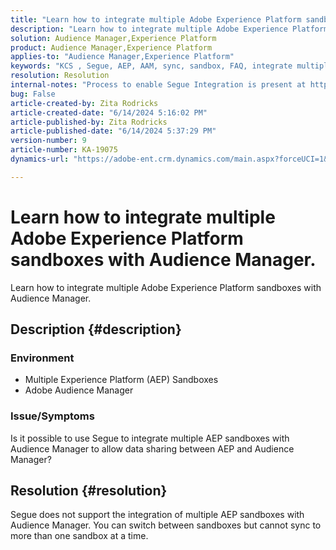 ```yaml
---
title: "Learn how to integrate multiple Adobe Experience Platform sandboxes with Audience Manager."
description: "Learn how to integrate multiple Adobe Experience Platform sandboxes with Audience Manager."
solution: Audience Manager,Experience Platform
product: Audience Manager,Experience Platform
applies-to: "Audience Manager,Experience Platform"
keywords: "KCS , Segue, AEP, AAM, sync, sandbox, FAQ, integrate multiple Experience Platform sandboxes, Adobe Audience Manager, Adobe Experience Platform"
resolution: Resolution
internal-notes: "Process to enable Segue Integration is present at https://wiki.corp.adobe.com/pages/viewpage.action?spaceKey=supportdelivery&title=AEP+Segments+not+Populating+in+AAM internal link."
bug: False
article-created-by: Zita Rodricks
article-created-date: "6/14/2024 5:16:02 PM"
article-published-by: Zita Rodricks
article-published-date: "6/14/2024 5:37:29 PM"
version-number: 9
article-number: KA-19075
dynamics-url: "https://adobe-ent.crm.dynamics.com/main.aspx?forceUCI=1&pagetype=entityrecord&etn=knowledgearticle&id=1358b2c2-712a-ef11-840a-002248084fbb"

---
```

# Learn how to integrate multiple Adobe Experience Platform sandboxes with Audience Manager.


Learn how to integrate multiple Adobe Experience Platform sandboxes with Audience Manager.

## Description {#description}


### Environment

- Multiple Experience Platform (AEP) Sandboxes
- Adobe Audience Manager


### Issue/Symptoms

Is it possible to use Segue to integrate multiple AEP sandboxes with Audience Manager to allow data sharing between AEP and Audience Manager?


## Resolution {#resolution}


Segue does not support the integration of multiple AEP sandboxes with Audience Manager. You can switch between sandboxes but cannot sync to more than one sandbox at a time.



